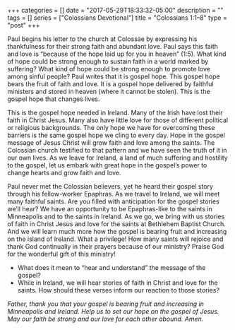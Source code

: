 +++
categories = []
date = "2017-05-29T18:33:32-05:00"
description = ""
tags = []
series = ["Colossians Devotional"]
title = "Colossians 1:1–8"
type = "post"
+++

Paul begins his letter to the church at Colossae by expressing his thankfulness for their strong faith and abundant love. Paul says this faith and love is “because of the hope laid up for you in heaven” (1:5). What kind of hope could be strong enough to sustain faith in a world marked by suffering? What kind of hope could be strong enough to promote love among sinful people? Paul writes that it is gospel hope. This gospel hope bears the fruit of faith and love. It is a gospel hope delivered by faithful ministers and stored in heaven (where it cannot be stolen). This is the gospel hope that changes lives.

This is the gospel hope needed in Ireland. Many of the Irish have lost their faith in Christ Jesus. Many also have little love for those of different political or religious backgrounds. The only hope we have for overcoming these barriers is the same gospel hope we cling to every day. Hope in the gospel message of Jesus Christ will grow faith and love among the saints. The Colossian church testified to that pattern and we have seen the truth of it in our own lives. As we leave for Ireland, a land of much suffering and hostility to the gospel, let us embark with great hope in the gospel’s power to change hearts and grow faith and love.

Paul never met the Colossian believers, yet he heard their gospel story through his fellow-worker Epaphras. As we travel to Ireland, we will meet many faithful saints. Are you filled with anticipation for the gospel stories we’ll hear? We have an opportunity to be Epaphras-like to the saints in Minneapolis and to the saints in Ireland. As we go, we bring with us stories of faith in Christ Jesus and love for the saints at Bethlehem Baptist Church. And we will learn much more how the gospel is bearing fruit and increasing on the island of Ireland. What a privilege! How many saints will rejoice and thank God continually in their prayers because of our ministry? Praise God for the wonderful gift of this ministry!

* What does it mean to “hear and understand” the message of the gospel?
* While in Ireland, we will hear stories of faith in Christ and love for the saints. How should these verses inform our reaction to those stories?

_Father, thank you that your gospel is bearing fruit and increasing in Minneapolis and Ireland. Help us to set our hope on the gospel of Jesus. May our faith be strong and our love for each other abound. Amen._
